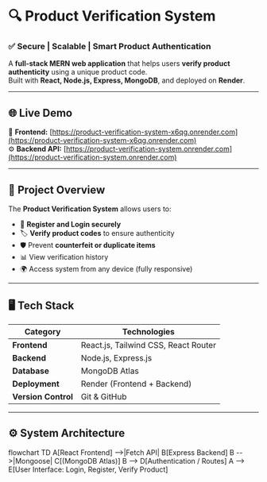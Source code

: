 # 🔍 Product Verification System  

### ✅ Secure | Scalable | Smart Product Authentication

A **full-stack MERN web application** that helps users **verify product authenticity** using a unique product code.  
Built with **React, Node.js, Express, MongoDB**, and deployed on **Render**.  

---

## 🌐 Live Demo  
🚀 **Frontend:** [https://product-verification-system-x6qg.onrender.com](https://product-verification-system-x6qg.onrender.com)  
⚙️ **Backend API:** [https://product-verification-system.onrender.com](https://product-verification-system.onrender.com)

---

## 🧠 Project Overview  

The **Product Verification System** allows users to:
- 🧾 **Register and Login securely**
- 🏷️ **Verify product codes** to ensure authenticity
- 🛡️ Prevent **counterfeit or duplicate items**
- 📊 View verification history
- 🌍 Access system from any device (fully responsive)

---

## 🖥️ Tech Stack  

| Category | Technologies |
|-----------|--------------|
| **Frontend** | React.js, Tailwind CSS, React Router |
| **Backend** | Node.js, Express.js |
| **Database** | MongoDB Atlas |
| **Deployment** | Render (Frontend + Backend) |
| **Version Control** | Git & GitHub |

---

## ⚙️ System Architecture  

flowchart TD
A[React Frontend] -->|Fetch API| B[Express Backend]
B -->|Mongoose| C[(MongoDB Atlas)]
B --> D[Authentication / Routes]
A --> E[User Interface: Login, Register, Verify Product]

